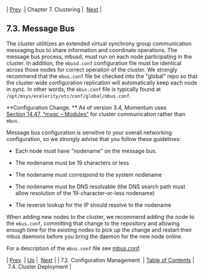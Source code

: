 | [Prev](cluster.config.management)  | Chapter 7. Clustering |  [Next](cluster.config.deployment.php) |

## 7.3. Message Bus

The cluster utilitizes an extended virtual synchrony group communication messaging bus to share information and coordinate operations. The message bus process, mbusd, must run on each node participating in the cluster. In addition, the `mbusd.conf` configuration file must be identical across those nodes for correct operation of the cluster. We strongly recommend that the `mbus.conf` file be checked into the "global" repo so that the cluster-wide configuration replication will automatically keep each node in sync. In other words, the `mbus.conf` file is typically found at `/opt/msys/ecelerity/etc/conf/global/mbus.conf`.

**Configuration Change. ** As of version 3.4, Momentum uses [Section 14.47, “msgc – Modules”](modules.msgc "14.47. msgc – Modules") for cluster communication rather than `mbus`.

Message bus configuration is sensitive to your overall networking configuration, so we strongly advise that you follow these guidelines:

*   Each node must have "nodename" on the message bus.

*   The nodename must be 19 characters or less

*   The nodename must correspond to the system nodename

*   The nodename must be DNS resolvable (the DNS search path must allow resolution of the 19-character-or-less nodename)

*   The reverse lookup for the IP should resolve to the nodename

When adding new nodes to the cluster, we recommend adding the node to the `mbus.conf`, committing that change to the repository and allowing enough time for the existing nodes to pick up the change and restart their mbus daemons before you bring the daemon for the new node online.

For a description of the `mbus.conf` file see [mbus.conf](mbus.conf "mbus.conf").

| [Prev](cluster.config.management)  | [Up](cluster.php) |  [Next](cluster.config.deployment.php) |
| 7.2. Configuration Management  | [Table of Contents](index) |  7.4. Cluster Deployment |
